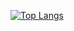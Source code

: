 [![Top Langs](https://github-readme-stats.vercel.app/api/top-langs/?username=SoonTaeYouL)](https://github.com/SoonTaeYouL/github-readme-stats)
<!--
**SoonTaeYouL/SoonTaeYouL** is a ✨ _special_ ✨ repository because its `README.md` (this file) appears on your GitHub profile.

Here are some ideas to get you started:

- 🔭 I’m currently working on ...
- 🌱 I’m currently learning ...
- 👯 I’m looking to collaborate on ...
- 🤔 I’m looking for help with ...
- 💬 Ask me about ...
- 📫 How to reach me: ...
- 😄 Pronouns: ...
- ⚡ Fun fact: ...
-->
